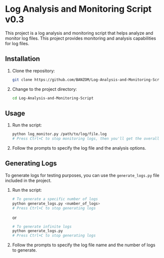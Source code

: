 # Log Analysis and Monitoring Script v0.3

This project is a log analysis and monitoring script that helps analyze and monitor log files. 
This project provides monitoring and analysis capabilities for log files.

## Installation

1. Clone the repository:

    ```bash
    git clone https://github.com/BANZOM/Log-Analysis-and-Monitoring-Script.git
    ```

2. Change to the project directory:

    ```bash
    cd Log-Analysis-and-Monitoring-Script
    ```



## Usage

1. Run the script:

    ```bash
    python log_monitor.py /path/to/log/file.log
    # Press Ctrl+C to stop monitoring logs, then you'll get the overall summary
    ```

2. Follow the prompts to specify the log file and the analysis options.


## Generating Logs

To generate logs for testing purposes, you can use the `generate_logs.py` file included in the project. 

1. Run the script:

    ```bash
    # To generate a specific number of logs
    python generate_logs.py <number_of_logs>
    # Press Ctrl+C to stop generating logs
    ```

    or

    ```bash
    # To generate infinite logs
    python generate_logs.py
    # Press Ctrl+C to stop generating logs
    ```

2. Follow the prompts to specify the log file name and the number of logs to generate.